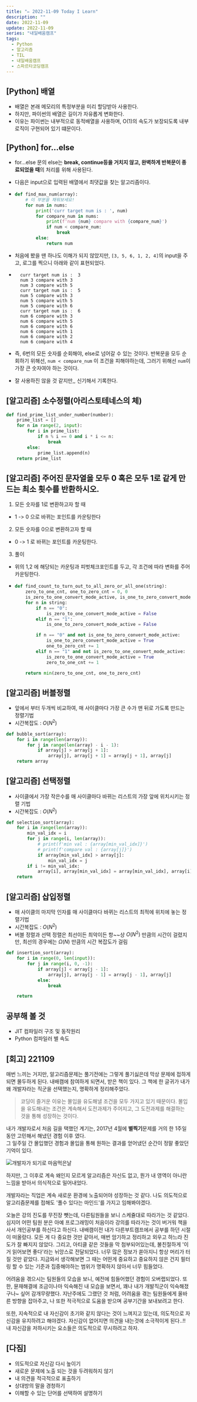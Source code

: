 ```yaml
---
title: "✏️ 2022-11-09 Today I Learn"
description: ""
date: 2022-11-09
update: 2022-11-09
series: "내일배움캠프"
tags:
  - Python
  - 알고리즘
  - TIL
  - 내일배움캠프
  - 스파르타코딩캠프
---
```


## [Python] 배열

- 배열은 본래 메모리의 특정부분을 미리 할당받아 사용한다.
- 하지만, 파이썬의 배열은 길이가 자유롭게 변화한다.
- 이유는 파이썬는 내부적으로 동적배열을 사용하며, O(1)의 속도가 보장되도록 내부 로직이 구현되어 있기 떄문이다.

## [Python] for...else

- for...else 문의 else는 **break, continue등을 거치지 않고, 완벽하게 반복문이 종료되었을 때**의 처리를 위해 사용된다.
- 다음은 input으로 입력된 배열에서 최댓값을 찾는 알고리즘이다.

- ```python
  def find_max_num(array):
      # 이 부분을 채워보세요!
      for num in nums:
          print('curr target num is : ', num)
          for compare_num in nums:
              print(f'num {num} compare with {compare_num}')
              if num < compare_num:
                  break
          else:
              return num

  ```

- 처음에 봤을 땐 하나도 이해가 되지 않았지만, `[3, 5, 6, 1, 2, 4]`의 input을 주고, 로그를 찍으니 아래와 같이 표현되었다.

- ```
    curr target num is :  3
    num 3 compare with 3
    num 3 compare with 5
    curr target num is :  5
    num 5 compare with 3
    num 5 compare with 5
    num 5 compare with 6
    curr target num is :  6
    num 6 compare with 3
    num 6 compare with 5
    num 6 compare with 6
    num 6 compare with 1
    num 6 compare with 2
    num 6 compare with 4

  ```

- 즉, 6번의 모든 숫자를 순회해야, else로 넘어갈 수 있는 것이다. 반복문을 모두 순회하기 위해선, `num < compare_num` 이 조건을 피해야하는데, 그러기 위해선 `num`이 가장 큰 숫자여야 하는 것이다.
- 잘 사용하진 않을 것 같지만,, 신기해서 기록한다.

## [알고리즘] 소수정렬(아리스토테네스의 체)

```python
def find_prime_list_under_number(number):
    prime_list = []
    for n in range(2, input):
        for i in prime_list:
            if n % i == 0 and i * i <= n:
                break
        else:
            prime_list.append(n)
    return prime_list
```

## [알고리즘] 주어진 문자열을 모두 0 혹은 모두 1로 같게 만드는 최소 횟수를 반환하시오.

1. 모든 숫자를 1로 변환하고자 할 때

- 1 -> 0 으로 바뀌는 포인트를 카운팅한다

2. 모든 숫자를 0으로 변환하고자 할 때

- 0 -> 1 로 바뀌는 포인트를 카운팅한다.

3. 풀이

- 위의 1,2 에 해당되는 카운팅과 피벗체크포인트를 두고, 각 조건에 따라 변화를 주어 카운팅한다.

- ```python
  def find_count_to_turn_out_to_all_zero_or_all_one(string):
      zero_to_one_cnt, one_to_zero_cnt = 0, 0
      is_zero_to_one_convert_mode_active, is_one_to_zero_convert_mode_active = False, False
      for n in string:
          if n == "0":
              is_zero_to_one_convert_mode_active = False
          elif n == "1":
              is_one_to_zero_convert_mode_active = False

          if n == "0" and not is_one_to_zero_convert_mode_active:
              is_one_to_zero_convert_mode_active = True
              one_to_zero_cnt += 1
          elif n == "1" and not is_zero_to_one_convert_mode_active:
              is_zero_to_one_convert_mode_active = True
              zero_to_one_cnt += 1

      return min(zero_to_one_cnt, one_to_zero_cnt)

  ```

## [알고리즘] 버블정렬

- 앞에서 부터 두개씩 비교하여, 매 사이클마다 가장 큰 수가 맨 뒤로 가도록 만드는 정렬기법
- 시간복잡도 : $O(N^2)$

```python
def bubble_sort(array):
    for i in range(len(array)):
        for j in range(len(array) - i - 1):
            if array[j] > array[j + 1]:
                array[j], array[j + 1] = array[j + 1], array[j]
    return array
```

## [알고리즘] 선택정렬

- 사이클에서 가장 작은수를 매 사이클마다 바뀌는 리스트의 가장 앞에 위치시키는 정렬 기법
- 시간복잡도 : $O(N^2)$

```python
def selection_sort(array):
    for i in range(len(array)):
        min_val_idx = i
        for j in range(i, len(array)):
            # print(f'min val : {array[min_val_idx]}')
            # print(f'compare val : {array[j]}')
            if array[min_val_idx] > array[j]:
                min_val_idx = j
        if i != min_val_idx:
            array[i], array[min_val_idx] = array[min_val_idx], array[i]
    return
```

## [알고리즘] 삽입정렬

- 매 사이클의 마지막 인자를 매 사이클마다 바뀌는 리스트의 최적에 위치에 놓는 정렬기법
- 시간복잡도 : $O(N^2)$
- 버블 정렬과 선택 정렬은 최선이든 최악이든 항~~상 $O(N^2)$ 만큼의 시간이 걸렸지만, 최선의 경우에는 $Ω(N)$ 만큼의 시간 복잡도가 걸림

```python
def insertion_sort(array):
    for i in range(0, len(input)):
        for j in range(i, 0, -1):
            if array[j] < array[j - 1]:
                array[j], array[j - 1] = array[j - 1], array[j]
            else:
                break

    return

```

## 공부해 볼 것

- JIT 컴파일러 구조 및 동작원리
- Python 컴파일러 별 속도

## [회고] 221109

매번 느끼는 거지만, 알고리즘문제는 풀기전에는 그렇게 풀기싫은데 막상 문제에 접하게 되면 몰두하게 된다.
내배캠에 참여하게 되면서, 받은 책이 있다. 그 책에 한 글귀가 내가 왜 개발자라는 직군을 선택했는지, 명확하게 정리해주었다.

> 코딩이 즐거운 이유는 몰입을 유도해낼 조건을 모두 가지고 있기 때문이다.
> 몰입을 유도해내는 조건은 계속해서 도전과제가 주어지고, 그 도전과제를 해결하는 것을 통해 성장하는 것이다.

내가 개발자로서 처음 길을 택했던 계기는, 2017년 4월에 **별찍기**문제를 거의 한 1주일 동안 고민해서 해냈던 경험 이후 였다.  
그 일주일 간 몰입했던 경험과 몰입을 통해 원하는 결과를 얻어냈던 순간이 정말 좋았던 기억이 있다.

![개발자가 되기로 마음먹은날](/image/221109_01.jpg)

하지만, 그 이후로 계속 왜인지 모르게 알고리즘은 자신도 없고, 뭔가 내 영역이 아니란 느낌을 받아서 의식적으로 밀어내었다.

개발자라는 직업은 계속 새로운 환경에 노출되어야 성장하는 것 같다. 나도 의도적으로 알고리즘문제를 접해도 '풀수 있다는 마인드'를 가지고 임해봐야겠다.

오늘은 강의 진도를 무진장 뺏는데, 다른팀원들을 보니 스케쥴대로 따라가는 것 같았다. 심지어 어떤 팀원 분은 아예 프로그래밍이 처음이라 강의를 따라가는 것이 버거워 책을 사서 개인공부를 하신다고 하신다.
내배캠이전 내가 다른부트캠프에서 공부를 하던 시절이 떠올랐다. 모든 게 다 중요한 것만 같아서, 매번 암기하고 정리하고 외우고 하느라 진도가 잘 빠지지 않았다. 그리고, 아티클 같은 것들을 막 첨부되어있는데, 불친절하게 '이거 읽어보면 좋다'라는 뉘앙스로 전달되었다. 너무 많은 정보가 쏟아지니 항상 머리가 터질 것만 같았다. 지금와서 생각해보면 그 때는 어떤게 중요하고 중요하지 않은 건지 필터링 할 수 있는 기준과 집중해야하는 범위가 명확하지 않아서 너무 힘들었다.

어려움을 겪으시는 팀원들의 모습을 보니, 예전에 힘들어했던 경험이 오버랩되었다. 또한, 뮨재해결에 조금이나마 익숙해진 내 모습을 보면서, 꽤나 내가 개발직군이 익숙해졌구나~ 싶어 감개무량했다.
지난주에도 그랬던 것 처럼, 어려움을 겪는 팀원들에게 올바른 방향을 잡아주고, 나 또한 적극적으로 도움을 받으며 공부기간을 보내보려고 한다.

또한, 지속적으로 내 자신감이 초기와 같지 않다는 것이 느껴지고 있는데, 의도적으로 자신감을 유지하려고 해야겠다. 자신감이 없어지면 의견을 내는것에 소극적이게 된다..!!
내 자신감을 저하시키는 요소들은 의도적으로 무시하려고 하자.

## [다짐]

- 의도적으로 자신감 다시 높이기
- 새로운 문제에 노출 되는 것을 두려워하지 않기
- 내 의견을 적극적으로 표출하기
- 상대방의 말을 경청하기
- 이해할 수 있는 단어를 선택하여 설명하기
